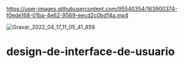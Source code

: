

https://user-images.githubusercontent.com/95540354/163900374-f0ede168-01ba-4e62-9569-eecd2c0bd14a.mp4

![Gravar_2022_04_17_11_05_41_859](https://user-images.githubusercontent.com/95540354/163718222-0abab1ee-1f82-4a6f-846d-52a1e5a79b3a.gif)
# design-de-interface-de-usuario
